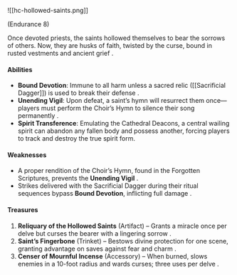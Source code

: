![[hc-hollowed-saints.png]]

(Endurance 8)

Once devoted priests, the saints hollowed themselves to bear the sorrows of others. Now, they are husks of faith, twisted by the curse, bound in rusted vestments and ancient grief .

#### Abilities
- **Bound Devotion**: Immune to all harm unless a sacred relic ([[Sacrificial Dagger]]) is used to break their defense .    
- **Unending Vigil**: Upon defeat, a saint’s hymn will resurrect them once—players must perform the Choir’s Hymn to silence their song permanently .    
- **Spirit Transference**: Emulating the Cathedral Deacons, a central wailing spirit can abandon any fallen body and possess another, forcing players to track and destroy the true spirit form.    

#### Weaknesses
- A proper rendition of the Choir’s Hymn, found in the Forgotten Scriptures, prevents the **Unending Vigil** .    
- Strikes delivered with the Sacrificial Dagger during their ritual sequences bypass **Bound Devotion**, inflicting full damage .    

#### Treasures

1. **Reliquary of the Hollowed Saints** (Artifact) – Grants a miracle once per delve but curses the bearer with a lingering sorrow .    
2. **Saint’s Fingerbone** (Trinket) – Bestows divine protection for one scene, granting advantage on saves against fear and charm .    
3. **Censer of Mournful Incense** (Accessory) – When burned, slows enemies in a 10-foot radius and wards curses; three uses per delve .    
